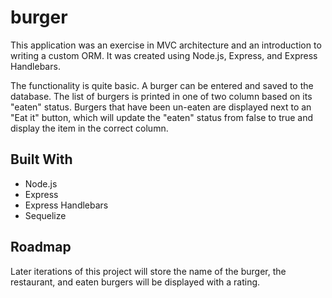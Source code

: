 # burger

This application was an exercise in MVC architecture and an introduction to writing a custom ORM. It was created using Node.js, Express, and Express Handlebars. 

The functionality is quite basic. A burger can be entered and saved to the database. The list of burgers is printed in one of two column based on its "eaten" status. Burgers that have been un-eaten are displayed next to an "Eat it" button, which will update the "eaten" status from false to true and display the item in the correct column.

## Built With
* Node.js
* Express
* Express Handlebars 
* Sequelize

## Roadmap
Later iterations of this project will store the name of the burger, the restaurant, and eaten burgers will be displayed with a rating. 

